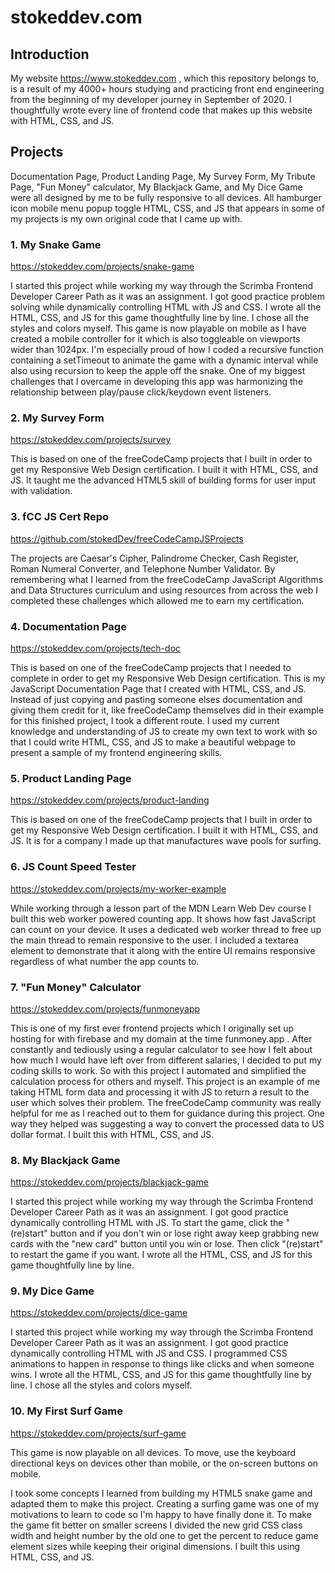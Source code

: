 # stokeddev.com
## Introduction
My website https://www.stokeddev.com , which this repository belongs to, is a result of my 4000+ hours studying and practicing front end engineering from the beginning of my developer journey in September of 2020. I thoughtfully wrote every line of frontend code that makes up this website with HTML, CSS, and JS.

## Projects
Documentation Page, Product Landing Page, My Survey Form, My Tribute Page, "Fun Money" calculator, My Blackjack Game, and My Dice Game were all designed by me to be fully responsive to all devices. All hamburger icon mobile menu popup toggle HTML, CSS, and JS that appears in some of my projects is my own original code that I came up with.

### 1. My Snake Game
https://stokeddev.com/projects/snake-game

I started this project while working my way through the Scrimba Frontend Developer Career Path as it was an assignment.
I got good practice problem solving while dynamically controlling HTML with JS and CSS. I wrote all the HTML, CSS, and JS for this game thoughtfully line by line. I chose all the styles and colors myself. This game is now playable on mobile as I have created a mobile controller for it which is also toggleable on viewports wider than 1024px. I'm especially proud of how I coded a recursive function containing a setTimeout to animate the game with a dynamic interval while also using recursion to keep the apple off the snake. One of my biggest challenges that I overcame in developing this app was harmonizing the relationship between play/pause click/keydown event listeners.

### 2. My Survey Form
https://stokeddev.com/projects/survey

This is based on one of the freeCodeCamp projects that I built in order to get my Responsive Web Design certification.
I built it with HTML, CSS, and JS. It taught me the advanced HTML5 skill of building forms for user input with validation.


### 3. fCC JS Cert Repo
https://github.com/stokedDev/freeCodeCampJSProjects

The projects are Caesar's Cipher, Palindrome Checker, Cash Register, Roman Numeral Converter, and Telephone Number Validator.
By remembering what I learned from the freeCodeCamp JavaScript Algorithms and Data Structures curriculum and using resources from across the web I completed these challenges which allowed me to earn my certification.

### 4. Documentation Page
https://stokeddev.com/projects/tech-doc

This is based on one of the freeCodeCamp projects that I needed to complete in order to get my Responsive Web Design certification. 
This is my JavaScript Documentation Page that I created with HTML, CSS, and JS. Instead of just copying and pasting someone elses documentation and giving them credit for it, like freeCodeCamp themselves did in their example for this finished project, I took a different route. I used my current knowledge and understanding of JS to create my own text to work with so that I could write HTML, CSS, and JS to make a beautiful webpage to present a sample of my frontend engineering skills.

### 5. Product Landing Page
https://stokeddev.com/projects/product-landing

This is based on one of the freeCodeCamp projects that I built in order to get my Responsive Web Design certification.
I built it with HTML, CSS, and JS. It is for a company I made up that manufactures wave pools for surfing.

### 6. JS Count Speed Tester
https://stokeddev.com/projects/my-worker-example

While working through a lesson part of the MDN Learn Web Dev course I built this web worker powered counting app.
It shows how fast JavaScript can count on your device. 
It uses a dedicated web worker thread to free up the main thread to remain responsive to the user.
I included a textarea element to demonstrate that it along with the entire UI remains responsive regardless of what number the app counts to.

### 7. "Fun Money" Calculator
https://stokeddev.com/projects/funmoneyapp

This is one of my first ever frontend projects which I originally set up hosting for with firebase and my domain at the time funmoney.app .
After constantly and tediously using a regular calculator to see how I felt about how much I would have left over from different salaries, I decided to put my coding skills to work. So with this project I automated and simplified the calculation process for others and myself. This project is an example of me taking HTML form data and processing it with JS to return a result to the user which solves their problem. The freeCodeCamp community was really helpful for me as I reached out to them for guidance during this project. One way they helped was suggesting a way to convert the processed data to US dollar format. I built this with HTML, CSS, and JS. 

### 8. My Blackjack Game
https://stokeddev.com/projects/blackjack-game

I started this project while working my way through the Scrimba Frontend Developer Career Path as it was an assignment.
I got good practice dynamically controlling HTML with JS.
To start the game, click the "(re)start" button and if you don't win or lose right away keep grabbing new cards with the "new card" button until you win or lose. Then click "(re)start" to restart the game if you want.  I wrote all the HTML, CSS, and JS for this game thoughtfully line by line.

### 9. My Dice Game
https://stokeddev.com/projects/dice-game

I started this project while working my way through the Scrimba Frontend Developer Career Path as it was an assignment.
I got good practice dynamically controlling HTML with JS and CSS. I programmed CSS animations to happen in response to things like clicks and when someone wins. I wrote all the HTML, CSS, and JS for this game thoughtfully line by line. I chose all the styles and colors myself.

### 10. My First Surf Game
https://stokeddev.com/projects/surf-game

This game is now playable on all devices. To move, use the keyboard directional keys on devices other than mobile, 
or the on-screen buttons on mobile.

I took some concepts I learned from building my HTML5 snake game and adapted them to make this project.
Creating a surfing game was one of my motivations to learn to code so I'm happy to have finally done it.
To make the game fit better on smaller screens I divided the new grid CSS class width and height number by the old one to get the percent to reduce game element sizes while keeping their original dimensions.
I built this using HTML, CSS, and JS.